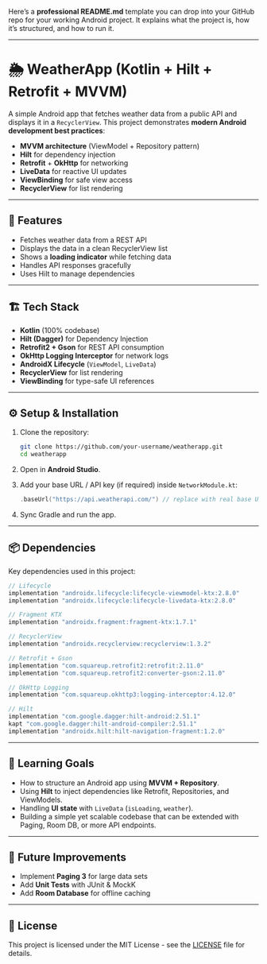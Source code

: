 Here’s a **professional README.md** template you can drop into your GitHub repo for your working Android project. It explains what the project is, how it’s structured, and how to run it.

---

# 🌦️ WeatherApp (Kotlin + Hilt + Retrofit + MVVM)

A simple Android app that fetches weather data from a public API and displays it in a `RecyclerView`.
This project demonstrates **modern Android development best practices**:

* **MVVM architecture** (ViewModel + Repository pattern)
* **Hilt** for dependency injection
* **Retrofit** + **OkHttp** for networking
* **LiveData** for reactive UI updates
* **ViewBinding** for safe view access
* **RecyclerView** for list rendering

---

## 📱 Features

* Fetches weather data from a REST API
* Displays the data in a clean RecyclerView list
* Shows a **loading indicator** while fetching data
* Handles API responses gracefully
* Uses Hilt to manage dependencies

---

## 🏗️ Tech Stack

* **Kotlin** (100% codebase)
* **Hilt (Dagger)** for Dependency Injection
* **Retrofit2 + Gson** for REST API consumption
* **OkHttp Logging Interceptor** for network logs
* **AndroidX Lifecycle** (`ViewModel`, `LiveData`)
* **RecyclerView** for list rendering
* **ViewBinding** for type-safe UI references

---

## ⚙️ Setup & Installation

1. Clone the repository:

   ```bash
   git clone https://github.com/your-username/weatherapp.git
   cd weatherapp
   ```

2. Open in **Android Studio**.

3. Add your base URL / API key (if required) inside `NetworkModule.kt`:

   ```kotlin
   .baseUrl("https://api.weatherapi.com/") // replace with real base URL
   ```

4. Sync Gradle and run the app.

---

## 📦 Dependencies

Key dependencies used in this project:

```gradle
// Lifecycle
implementation "androidx.lifecycle:lifecycle-viewmodel-ktx:2.8.0"
implementation "androidx.lifecycle:lifecycle-livedata-ktx:2.8.0"

// Fragment KTX
implementation "androidx.fragment:fragment-ktx:1.7.1"

// RecyclerView
implementation "androidx.recyclerview:recyclerview:1.3.2"

// Retrofit + Gson
implementation "com.squareup.retrofit2:retrofit:2.11.0"
implementation "com.squareup.retrofit2:converter-gson:2.11.0"

// OkHttp Logging
implementation "com.squareup.okhttp3:logging-interceptor:4.12.0"

// Hilt
implementation "com.google.dagger:hilt-android:2.51.1"
kapt "com.google.dagger:hilt-android-compiler:2.51.1"
implementation "androidx.hilt:hilt-navigation-fragment:1.2.0"
```

---

## 🎯 Learning Goals

* How to structure an Android app using **MVVM + Repository**.
* Using **Hilt** to inject dependencies like Retrofit, Repositories, and ViewModels.
* Handling **UI state** with `LiveData` (`isLoading`, `weather`).
* Building a simple yet scalable codebase that can be extended with Paging, Room DB, or more API endpoints.

---

## 🚀 Future Improvements

* Implement **Paging 3** for large data sets
* Add **Unit Tests** with JUnit & MockK
* Add **Room Database** for offline caching

---

## 📜 License

This project is licensed under the MIT License - see the [LICENSE](LICENSE) file for details.

